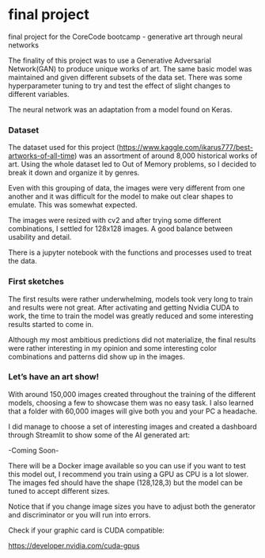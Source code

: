 # final project

final project for the CoreCode bootcamp - generative art through neural networks

The finality of this project was to use a Generative Adversarial Network(GAN) to produce unique works of art. The same basic model was maintained and given different subsets of the data set. There was some hyperparameter tuning to try and test the effect of slight changes to different variables.

The neural network was an adaptation from a model found on Keras.

### Dataset

The dataset used for this project (https://www.kaggle.com/ikarus777/best-artworks-of-all-time) was an assortment of around 8,000 historical works of art. Using the whole dataset led to Out of Memory problems, so I decided to break it down and organize it by genres. 

Even with this grouping of data, the images were very different from one another and it was difficult for the model to make out clear shapes to emulate. 
This was somewhat expected.

The images were resized with cv2 and after trying some different combinations, I settled for 128x128 images. A good balance between usability and detail.

There is a jupyter notebook with the functions and processes used to treat the data.

### First sketches

The first results were rather underwhelming, models took very long to train and results were not great. After activating and getting Nvidia CUDA to work, the time to train the model was greatly reduced and some interesting results started to come in.

Although my most ambitious predictions did not materialize, the final results were rather interesting in my opinion and some interesting color combinations and patterns did show up in the images. 

### Let’s have an art show!

With around 150,000 images created throughout the training of the different models, choosing a few to showcase them was no easy task. I also learned that a folder with 60,000 images will give both you and your PC a headache.

I did manage to choose a set of interesting images and created a dashboard through Streamlit to show some of the AI generated art:

-Coming Soon-

There will be a Docker image available so you can use if you want to test this model out, I recommend you train using a GPU as CPU is a lot slower. The images fed should have the shape (128,128,3) but the model can be tuned to accept different sizes. 

Notice that if you change image sizes you have to adjust both the generator and discriminator or you will run into errors. 

Check if your graphic card is CUDA compatible:

https://developer.nvidia.com/cuda-gpus
